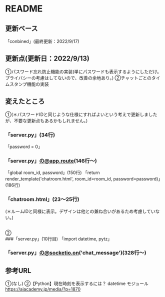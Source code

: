 # README
## 更新ベース
「conbined」(最終更新：2022/9/17)

## 更新点(更新日：2022/9/13)
①パスワード忘れ防止機能の実装(単にパスワードも表示するようにしただけ。プライバシーの考慮はしてないので、改善の余地あり。)
②チャットごとのタイムスタンプ機能の実装

## 変えたところ
①(＊パスワードIDと同じような仕様にすればよいという考えで更新しましたが、不要な更新点もあるかもしれません。)
### 「server.py」(34行)
「password = 0」
### 「server.py」の@app.route(146行～)
「global room_id, password」(150行)
「return render_template('chatroom.html', room_id=room_id, password=password)」(186行)
### 「chatroom.html」(23～25行)
(＊ルームIDと同様に表示。デザインは他との兼ね合いがあるため考慮していない。)<br><br>

②<br>
###「server.py」(10行目)
「import datetime, pytz」
### 「server.py」の@socketio.on('chat_message')(328行～)<br>

## 参考URL
①(なし)
②【Python】現在時刻を表示するには？ datetime モジュール
https://aiacademy.jp/media/?p=1870
